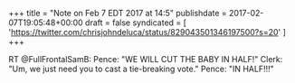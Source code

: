 +++
title = "Note on Feb 7 EDT 2017 at 14:5"
publishdate = 2017-02-07T19:05:48+00:00
draft = false
syndicated = [ 'https://twitter.com/chrisjohndeluca/status/829043501346197500?s=20' ]
+++

RT @FullFrontalSamB: Pence: "WE WILL CUT THE BABY IN HALF!"
Clerk: "Um, we just need you to cast a tie-breaking vote."
Pence: "IN HALF!!!"
